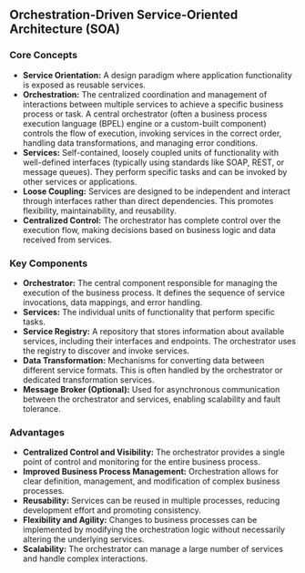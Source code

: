 ## Orchestration-Driven Service-Oriented Architecture (SOA)

### Core Concepts

*   **Service Orientation:** A design paradigm where application functionality is exposed as reusable services.
*   **Orchestration:** The centralized coordination and management of interactions between multiple services to achieve a specific business process or task.  A central orchestrator (often a business process execution language (BPEL) engine or a custom-built component) controls the flow of execution, invoking services in the correct order, handling data transformations, and managing error conditions.
*   **Services:**  Self-contained, loosely coupled units of functionality with well-defined interfaces (typically using standards like SOAP, REST, or message queues).  They perform specific tasks and can be invoked by other services or applications.
*   **Loose Coupling:** Services are designed to be independent and interact through interfaces rather than direct dependencies. This promotes flexibility, maintainability, and reusability.
*   **Centralized Control:** The orchestrator has complete control over the execution flow, making decisions based on business logic and data received from services.

### Key Components

*   **Orchestrator:** The central component responsible for managing the execution of the business process.  It defines the sequence of service invocations, data mappings, and error handling.
*   **Services:** The individual units of functionality that perform specific tasks.
*   **Service Registry:** A repository that stores information about available services, including their interfaces and endpoints.  The orchestrator uses the registry to discover and invoke services.
*   **Data Transformation:** Mechanisms for converting data between different service formats.  This is often handled by the orchestrator or dedicated transformation services.
*   **Message Broker (Optional):**  Used for asynchronous communication between the orchestrator and services, enabling scalability and fault tolerance.

### Advantages

*   **Centralized Control and Visibility:**  The orchestrator provides a single point of control and monitoring for the entire business process.
*   **Improved Business Process Management:**  Orchestration allows for clear definition, management, and modification of complex business processes.
*   **Reusability:** Services can be reused in multiple processes, reducing development effort and promoting consistency.
*   **Flexibility and Agility:**  Changes to business processes can be implemented by modifying the orchestration logic without necessarily altering the underlying services.
*   **Scalability:**  The orchestrator can manage a large number of services and handle complex interactions.